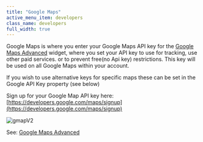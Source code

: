 ```yaml
---
title: "Google Maps"
active_menu_item: developers
class_name: developers
full_width: true
---
```



Google Maps is where you enter your Google Maps API key for the [Google Maps Advanced](../../../../../widget-properties-events/advanced/google-maps-advanced) widget, where you set your API key to use for tracking, use other paid services. or to prevent free(no Api key) restrictions. This key will be used on all Google Maps within your account.

If you wish to use alternative keys for specific maps these can be set in the Google API Key property (see below)

Sign up for your Google Map API key here: [https://developers.google.com/maps/signup](https://developers.google.com/maps/signup)

![gmapV2](/img/docs/gmapv2.zoom83.png)

See: [Google Maps Advanced](../../../../../widget-properties-events/advanced/google-maps-advanced)
